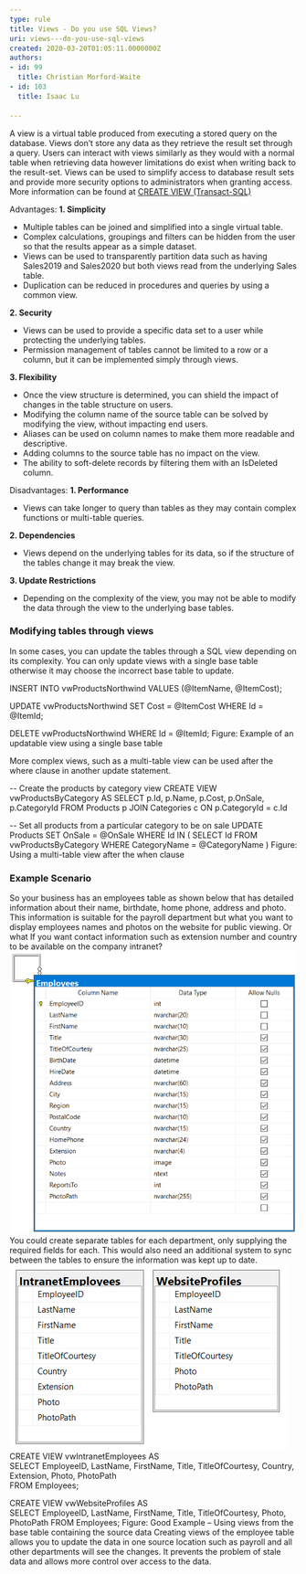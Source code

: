 ```yaml
---
type: rule
title: Views - Do you use SQL Views?
uri: views---do-you-use-sql-views
created: 2020-03-20T01:05:11.0000000Z
authors:
- id: 99
  title: Christian Morford-Waite
- id: 103
  title: Isaac Lu

---
```


A view is a virtual table produced from executing a stored query on the database. Views don’t store any data as they retrieve the result set through a query. Users can interact with views similarly as they would with a normal table when retrieving data however limitations do exist when writing back to the result-set. Views can be used to simplify access to database result sets and provide more security options to administrators when granting access. More information can be found at [CREATE VIEW (Transact-SQL)](https://docs.microsoft.com/en-us/sql/t-sql/statements/create-view-transact-sql?view=sql-server-ver15)


 Advantages:
**1. Simplicity**

- Multiple tables can be joined and simplified into a single virtual table.
- Complex calculations, groupings and filters can be hidden from the user so that the results appear as a simple dataset.
- Views can be used to transparently partition data such as having Sales2019 and Sales2020 but both views read from the underlying Sales table.
- Duplication can be reduced in procedures and queries by using a common view.

 
**2. Security**

- Views can be used to provide a specific data set to a user while protecting the underlying tables.
- Permission management of tables cannot be limited to a row or a column, but it can be implemented simply through views.

 
**3. Flexibility**

- Once the view structure is determined, you can shield the impact of changes in the table structure on users.
- Modifying the column name of the source table can be solved by modifying the view, without impacting end users.
- Aliases can be used on column names to make them more readable and descriptive.
- Adding columns to the source table has no impact on the view.
- The ability to soft-delete records by filtering them with an IsDeleted column.




Disadvantages:
**1. Performance**

- Views can take longer to query than tables as they may contain complex functions or multi-table queries.





**2. Dependencies**

- Views depend on the underlying tables for its data, so if the structure of the tables change it may break the view.

**3. Update Restrictions**

- Depending on the complexity of the view, you may not be able to modify the data through the view to the underlying base tables.





### Modifying tables through views

In some cases, you can update the tables through a SQL view depending on its complexity. 
You can only update views with a single base table otherwise it may choose the incorrect base table to update.


INSERT INTO vwProductsNorthwind VALUES (@ItemName, @ItemCost);

UPDATE vwProductsNorthwind SET Cost = @ItemCost WHERE Id = @ItemId;

DELETE vwProductsNorthwind WHERE Id = @ItemId;
Figure: Example of an updatable view using a single base table

More complex views, such as a multi-table view can be used after the where clause in another update statement.

-- Create the products by category view
CREATE VIEW vwProductsByCategory
AS
SELECT p.Id, p.Name, p.Cost, p.OnSale, p.CategoryId
FROM Products p
JOIN Categories c
ON p.CategoryId = c.Id

-- Set all products from a particular category to be on sale
UPDATE Products
SET  OnSale = @OnSale
WHERE Id IN ( SELECT Id FROM  vwProductsByCategory WHERE CategoryName = @CategoryName )
Figure: Using a multi-table view after the when clause
### Example Scenario


So your business has an employees table as shown below that has detailed information about their name, birthdate, home phone, address and photo. This information is suitable for the payroll department but what you want to display employees names and photos on the website for public viewing. Or what If you want contact information such as extension number and country to be available on the company intranet?
![ Northwind traders employees table](ViewsSqlEmployeesTable.png)
You could create separate tables for each department, only supplying the required fields for each. 
This would also need an additional system to sync between the tables to ensure the information was kept up to date.
![ Bad Example – Using tables and duplicating data](ViewsSqlTables.png)
CREATE VIEW  vwIntranetEmployees AS  
SELECT EmployeeID, LastName, FirstName, Title, TitleOfCourtesy, Country, Extension, Photo, PhotoPath   
FROM Employees;  

CREATE VIEW  vwWebsiteProfiles AS  
SELECT EmployeeID, LastName, FirstName, Title, TitleOfCourtesy, Photo, PhotoPath
FROM Employees;
Figure: Good Example – Using views from the base table containing the source data
Creating views of the employee table allows you to update the data in one source location such as payroll and all other departments will see the changes. It prevents the problem of stale data and allows more control over access to the data.
